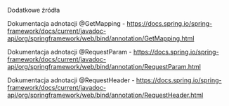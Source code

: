 Dodatkowe źródła 

Dokumentacja adnotacji @GetMapping - https://docs.spring.io/spring-framework/docs/current/javadoc-api/org/springframework/web/bind/annotation/GetMapping.html

Dokumentacja adnotacji @RequestParam - https://docs.spring.io/spring-framework/docs/current/javadoc-api/org/springframework/web/bind/annotation/RequestParam.html

Dokumentacja adnotacji @RequestHeader - https://docs.spring.io/spring-framework/docs/current/javadoc-api/org/springframework/web/bind/annotation/RequestHeader.html
